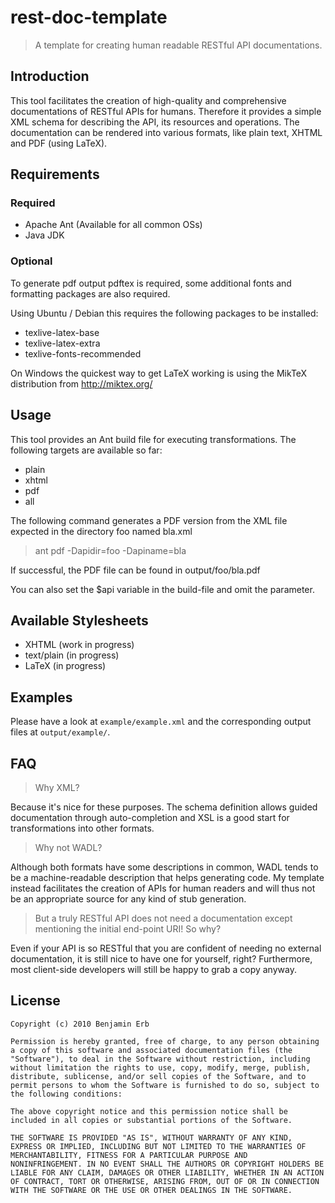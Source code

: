 rest-doc-template
=================

> A template for creating human readable RESTful API documentations.

Introduction
------------
This tool facilitates the creation of high-quality and comprehensive documentations of RESTful APIs for humans. Therefore it provides a simple XML schema for describing the API, its resources and operations. 
The documentation can be rendered into various formats, like plain text, XHTML and PDF (using LaTeX). 

Requirements
------------
### Required

- Apache Ant (Available for all common OSs)
- Java JDK 

### Optional
To generate pdf output pdftex is required, some additional fonts and formatting packages are also required.

Using Ubuntu / Debian this requires the following packages to be installed:

- texlive-latex-base
- texlive-latex-extra
- texlive-fonts-recommended

On Windows the quickest way to get LaTeX working is using the MikTeX distribution from http://miktex.org/

Usage
-----------
This tool provides an Ant build file for executing transformations. The following targets are available so far:

- plain
- xhtml
- pdf
- all

The following command generates a PDF version from the XML file expected in the directory foo named bla.xml

> ant pdf -Dapidir=foo -Dapiname=bla

If successful, the PDF file can be found in output/foo/bla.pdf

You can also set the $api variable in the build-file and omit the parameter.


Available Stylesheets
------------
- XHTML (work in progress)
- text/plain (in progress)
- LaTeX (in progress)


Examples
-----------
Please have a look at `example/example.xml` and the corresponding output files at `output/example/`. 

FAQ
---

> Why XML?

Because it's nice for these purposes. The schema definition allows guided documentation through auto-completion and XSL is a good start for transformations into other formats. 


> Why not WADL?

Although both formats have some descriptions in common, WADL tends to be a machine-readable description that helps generating code.
My template instead facilitates the creation of APIs for human readers and will thus not be an appropriate source for any kind of stub generation.


> But a truly RESTful API does not need a documentation except mentioning the initial end-point URI! So why?

Even if your API is so RESTful that you are confident of needing no external documentation, it is still nice to have one for yourself, right?
Furthermore, most client-side developers will still be happy to grab a copy anyway.


License
-------

	Copyright (c) 2010 Benjamin Erb

	Permission is hereby granted, free of charge, to any person obtaining
	a copy of this software and associated documentation files (the
	"Software"), to deal in the Software without restriction, including
	without limitation the rights to use, copy, modify, merge, publish,
	distribute, sublicense, and/or sell copies of the Software, and to
	permit persons to whom the Software is furnished to do so, subject to
	the following conditions:

	The above copyright notice and this permission notice shall be
	included in all copies or substantial portions of the Software.

	THE SOFTWARE IS PROVIDED "AS IS", WITHOUT WARRANTY OF ANY KIND,
	EXPRESS OR IMPLIED, INCLUDING BUT NOT LIMITED TO THE WARRANTIES OF
	MERCHANTABILITY, FITNESS FOR A PARTICULAR PURPOSE AND
	NONINFRINGEMENT. IN NO EVENT SHALL THE AUTHORS OR COPYRIGHT HOLDERS BE
	LIABLE FOR ANY CLAIM, DAMAGES OR OTHER LIABILITY, WHETHER IN AN ACTION
	OF CONTRACT, TORT OR OTHERWISE, ARISING FROM, OUT OF OR IN CONNECTION
	WITH THE SOFTWARE OR THE USE OR OTHER DEALINGS IN THE SOFTWARE.
